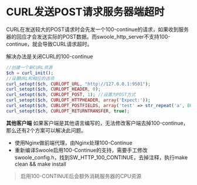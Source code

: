 # CURL发送POST请求服务器端超时
CURL在发送较大的POST请求时会先发一个100-continue的请求，如果收到服务器的回应才会发送实际的POST数据。而swoole_http_server不支持100-continue，就会导致CURL请求超时。

解决办法是关闭CURL的100-continue

~~~php
//创建一个新CURL资源
$ch = curl_init();
//设置URL和相应的选项
curl_setopt($ch, CURLOPT_URL, "http://127.0.0.1:9501");
curl_setopt($ch, CURLOPT_HEADER, 0);
curl_setopt($ch, CURLOPT_POST, 1); //设置为POST方式
curl_setopt($ch, CURLOPT_HTTPHEADER, array('Expect:'));
curl_setopt($ch, CURLOPT_POSTFIELDS, array('test' => str_repeat('a', 800000)));//POST数据
curl_setopt($ch, CURLOPT_RETURNTRANSFER, true);
~~~
**其他客户端**
如果客户端是其他语言编写的，无法修改客户端去掉100-continue，那么还有2个方案可以解决此问题。

* 使用Nginx做前端代理，由Nginx处理100-Continue
* 重新编译Swoole启用100-Continue的支持，需要手工修改swoole_config.h，找到SW_HTTP_100_CONTINUE，去掉注释，执行make clean && make install

>启用100-CONTINUE后会额外消耗服务器的CPU资源